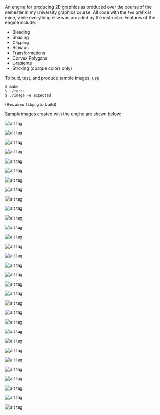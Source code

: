An engine for producing 2D graphics as produced over the course of the semester in my university graphics course. All code
with the `Fed` prefix is mine, while everything else was provided by the instructor. Features of the engine include:

  * Blending 
  * Shading
  * Clipping
  * Bitmaps
  * Transformations
  * Convex Polygons
  * Gradients
  * Stroking (opaque colors only)

To buld, test, and produce sample images, use

    $ make
    $ ./tests
    $ ./image -e expected

(Requires `libpng` to build)

Sample images created with the engine are shown below:

![alt tag](results/solid_ramp.png)

![alt tag](results/blend_white.png)

![alt tag](results/blend_black.png)

![alt tag](results/circles_blend.png)

![alt tag](results/spocks_quad.png) 

![alt tag](results/spocks_zoom.png) 

![alt tag](results/circles_fat.png)

![alt tag](results/tri.png)

![alt tag](results/tri_clipped.png)

![alt tag](results/poly.png)

![alt tag](results/poly_center.png)

![alt tag](results/poly_rotate.png)

![alt tag](results/draw_concat_scale.png)

![alt tag](results/draw_concat_scale_bitmap.png)

![alt tag](results/draw_concat_rotate.png)

![alt tag](results/draw_concat_rotate_bitmap.png)

![alt tag](results/gradient_insets.png)

![alt tag](results/gradient_insets_rot.png)

![alt tag](results/linear_big.png)

![alt tag](results/radial.png)

![alt tag](results/radial_quad.png)

![alt tag](results/radial_big.png)

![alt tag](results/bitmap_shader_clamp.png)

![alt tag](results/poly_shaders.png)

![alt tag](results/stroke_line.png)

![alt tag](results/stroke_polyline.png)

![alt tag](results/stroke_rect.png)

![alt tag](results/stroke_rings.png)

![alt tag](results/stroke_star.png)

![alt tag](results/lerp0.png)

![alt tag](results/lerp1.png)
